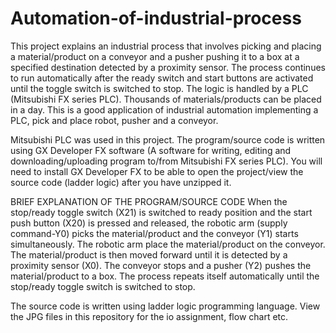 # Automation-of-industrial-process
This project explains an industrial process that involves picking and placing a material/product on a conveyor and a pusher pushing it to a box at a specified destination detected by a proximity sensor. The process continues to run automatically after the ready switch and start buttons are activated until the toggle switch is switched to stop. The logic is handled by a PLC (Mitsubishi FX series PLC). Thousands of materials/products can be placed in a day. This is a good application of industrial automation implementing a PLC, pick and place robot, pusher and a conveyor.


Mitsubishi PLC was used in this project. The program/source code is written using GX Developer FX software (A software for writing, editing and downloading/uploading program to/from Mitsubishi FX series PLC). You will need to install GX Developer FX to be able to open the project/view the source code (ladder logic) after you have unzipped it.  

BRIEF EXPLANATION OF THE PROGRAM/SOURCE CODE
When the stop/ready toggle switch (X21) is switched to ready position and the start push button (X20) is pressed and released, the robotic arm (supply command-Y0) picks the material/product and the conveyor (Y1) starts simultaneously. The robotic arm place the material/product on the conveyor. The material/product is then moved forward until it is detected by a proximity sensor (X0). The conveyor stops and a pusher (Y2) pushes the material/product to a box. The process repeats itself automatically until the stop/ready toggle switch is switched to stop.

The source code is written using ladder logic programming language. View the JPG files in this repository
for the io assignment, flow chart etc.
